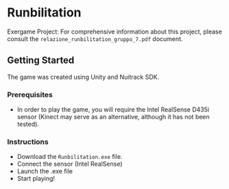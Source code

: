 # Runbilitation
Exergame Project: For comprehensive information about this project, please consult the `relazione_runbilitation_gruppo_7.pdf` document.

## Getting Started
The game was created using Unity and Nuitrack SDK.

### Prerequisites
- In order to play the game, you will require the Intel RealSense D435i sensor (Kinect may serve as an alternative, although it has not been tested).

### Instructions
- Download the `Runbilitation.exe` file.
- Connect the sensor (Intel RealSense)
- Launch the .exe file
- Start playing!
